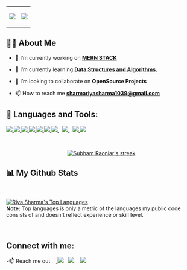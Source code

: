 <table border=0>
  <tr border=0>
    <td  border=0>
  <p align="center"><img src="https://readme-typing-svg.herokuapp.com/?lines=Hi,+There!+💻👋;+Welcome+to+my+profile...;+I'm+Riya+Sharma;&center=true&size=28"></p>
    </td>
    <td  border=0>
      <img src="https://user-images.githubusercontent.com/56646239/155891919-181e1c92-fdcf-4481-96be-0f4c2196c1f5.gif">
    </td>
  </tr>
 </table>



## 🙋‍♂️ About Me

- 🔭 I’m currently working on **[MERN STACK]()**

- 🌱 I’m currently learning **[Data Structures and Algorithms.]()**

- 👯 I’m looking to collaborate on **OpenSource Projects**



- 📫 How to reach me **sharmariyasharma1039@gmail.com**

<!-- - ⚡ Fun fact **I play games and go to the GYM very often.** -->

## 🚀 Languages and Tools:

<p align="left"> 
    <a href="https://www.java.com" target="_blank"> <img src="https://img.icons8.com/color/48/000000/java-coffee-cup-logo.png"/> </a>
    <a href="https://reactjs.org/" target="_blank"> <img src="https://img.icons8.com/color/48/000000/react-native.png"/> </a>
    <a href="https://developer.mozilla.org/en-US/docs/Web/JavaScript" target="_blank"> <img src="https://img.icons8.com/color/48/000000/javascript.png"/> </a> 
    <a href="https://www.w3.org/html/" target="_blank"> <img src="https://img.icons8.com/color/48/000000/html-5.png"/> </a> 
    <a href="https://www.w3schools.com/css/" target="_blank"> <img src="https://img.icons8.com/color/48/000000/css3.png"/> </a> 
    <a href="https://getbootstrap.com" target="_blank"> <img src="https://img.icons8.com/color/48/000000/bootstrap.png"/> </a>  
    <a style="padding-right:8px;" href="https://nodejs.org" target="_blank"> <img src="https://img.icons8.com/color/48/000000/nodejs.png"/> </a> 
    <a style="padding-right:8px;" href="https://www.mysql.com/" target="_blank"> <img src="https://img.icons8.com/fluent/50/000000/mysql-logo.png"/> </a>
    <a href="https://firebase.google.com/" target="_blank"> <img src="https://img.icons8.com/color/48/000000/firebase.png"/> </a>    
    <a href="https://git-scm.com/" target="_blank"> <img src="https://img.icons8.com/color/48/000000/git.png"/> </a> 
   
</p>

<!-- [![React Badge](https://img.shields.io/badge/-React-61DBFB?style=for-the-badge&labelColor=black&logo=react&logoColor=61DBFB)](#)  [![Javascript Badge](https://img.shields.io/badge/-Javascript-F0DB4F?style=for-the-badge&labelColor=black&logo=javascript&logoColor=F0DB4F)](#) [![Typescript Badge](https://img.shields.io/badge/-Typescript-007acc?style=for-the-badge&labelColor=black&logo=typescript&logoColor=007acc)](#) [![Nodejs Badge](https://img.shields.io/badge/-Nodejs-3C873A?style=for-the-badge&labelColor=black&logo=node.js&logoColor=3C873A)](#) [![GraphQL Badge](https://img.shields.io/badge/-GraphQl-e535ab?style=for-the-badge&labelColor=black&logo=node.js&logoColor=e535ab)](#) -->
<br/>

<p align="center">
    <a href="https://github.com/riyasharma18/github-readme-streak-stats">
        <img title="🔥 Get streak stats for your profile at git.io/streak-stats" alt="Subham Raoniar's streak" src="https://github-readme-streak-stats.herokuapp.com/?user=riyasharma18&theme=black-ice&hide_border=true&stroke=0000&background=060A0CD0"/>
    </a>
</p>

## 📊 My Github Stats

  <br/>
   
  <a href="https://github.com/riyasharma18/github-readme-stats"><img alt="Riya Sharma's Top Languages" src="https://github-readme-stats.vercel.app/api/top-langs/?username=riyasharma18&langs_count=8&count_private=true&layout=compact&theme=react&hide_border=true&bg_color=0D1117" /></a>
  <br/>
  <b>Note:</b> Top languages is only a metric of the languages my public code consists of and doesn't reflect experience or skill level.


<br/>



## Connect with me:
<p align="left">




</p>
-📫 Reach me out  &nbsp; &nbsp;<a href="https://www.linkedin.com/in/riya-sharma-2a2a48186/"> <img src="https://img.shields.io/badge/-linkedin-blue?style=rounded-square&logo=linkedin" /></a> &nbsp; <a href="mailto:sharmariyasharma1039@gmail.com"> <img src="https://img.shields.io/badge/-Gmail-white?style=rounded-square&logo=gmail" /></a>&nbsp; </a> &nbsp; <a href="https://leetcode.com/riyasharma18/"> <img src="https://img.shields.io/badge/-leetcode-black?style=rounded-square&logo=leetcode" /></a>
